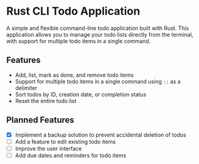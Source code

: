 # Rust CLI Todo Application

A simple and flexible command-line todo application built with Rust. 
This application allows you to manage your todo lists directly from the terminal, with support for multiple todo items in a single command.

## Features

- Add, list, mark as done, and remove todo items
- Support for multiple todo items in a single command using `::` as a delimiter
- Sort todos by ID, creation date, or completion status
- Reset the entire todo list

## Planned Features

- [X] Implement a backup solution to prevent accidental deletion of todos
- [ ] Add a feature to edit existing todo items
- [ ] Improve the user interface
- [ ] Add due dates and reminders for todo items

